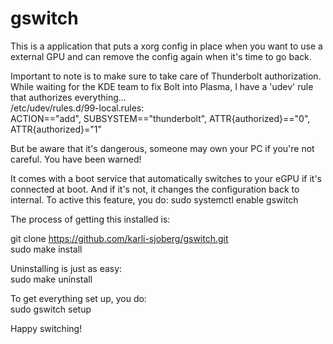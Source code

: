 # gswitch

This is a application that puts a xorg config in place when you want to use a external GPU and can remove the config again when it's time to go back.

Important to note is to make sure to take care of Thunderbolt authorization. While waiting for the KDE team to fix Bolt into Plasma, I have a 'udev' rule that authorizes everything...</br>
/etc/udev/rules.d/99-local.rules:</br>
ACTION=="add", SUBSYSTEM=="thunderbolt", ATTR{authorized}=="0", ATTR{authorized}="1"</br>

But be aware that it's dangerous, someone may own your PC if you're not careful. You have been warned!

It comes with a boot service that automatically switches to your eGPU if it's connected at boot. And if it's not, it changes the configuration back to internal.
To active this feature, you do:
sudo systemctl enable gswitch

The process of getting this installed is:

git clone https://github.com/karli-sjoberg/gswitch.git</br>
sudo make install

Uninstalling is just as easy:</br>
sudo make uninstall

To get everything set up, you do:</br>
sudo gswitch setup

Happy switching!
